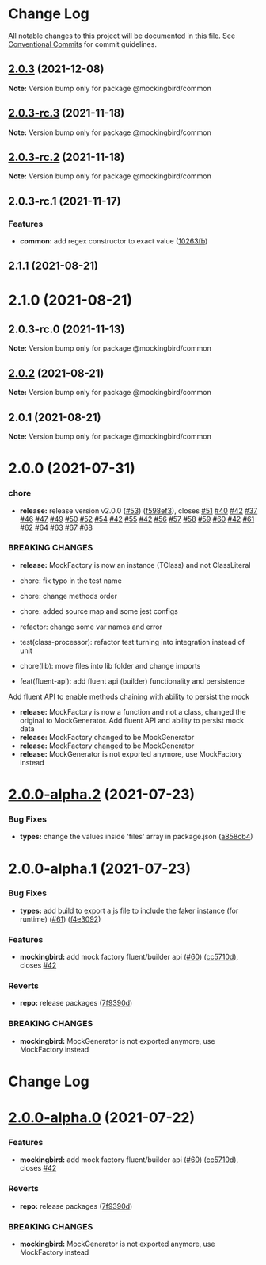 # Change Log

All notable changes to this project will be documented in this file.
See [Conventional Commits](https://conventionalcommits.org) for commit guidelines.

## [2.0.3](https://github.com/omermorad/mockingbird/compare/@mockingbird/common@2.0.3-rc.3...@mockingbird/common@2.0.3) (2021-12-08)

**Note:** Version bump only for package @mockingbird/common





## [2.0.3-rc.3](https://github.com/omermorad/mockingbird/compare/@mockingbird/common@2.0.3-rc.1...@mockingbird/common@2.0.3-rc.3) (2021-11-18)

**Note:** Version bump only for package @mockingbird/common





## [2.0.3-rc.2](https://github.com/omermorad/mockingbird/compare/@mockingbird/common@2.0.3-rc.1...@mockingbird/common@2.0.3-rc.2) (2021-11-18)

**Note:** Version bump only for package @mockingbird/common





## 2.0.3-rc.1 (2021-11-17)


### Features

* **common:** add regex constructor to exact value ([10263fb](https://github.com/omermorad/mockingbird/commit/10263fb17287eb86516bd4778960586106011c2f))



## 2.1.1 (2021-08-21)



# 2.1.0 (2021-08-21)





## 2.0.3-rc.0 (2021-11-13)

**Note:** Version bump only for package @mockingbird/common





## [2.0.2](https://github.com/omermorad/mockingbird/compare/@mockingbird/common@2.0.1...@mockingbird/common@2.0.2) (2021-08-21)

**Note:** Version bump only for package @mockingbird/common





## 2.0.1 (2021-08-21)

**Note:** Version bump only for package @mockingbird/common





# 2.0.0 (2021-07-31)


### chore

* **release:** release version v2.0.0 ([#53](https://github.com/omermorad/mockingbird/issues/53)) ([f598ef3](https://github.com/omermorad/mockingbird/commit/f598ef35d5b9111f66202f119b8961314483f4fb)), closes [#51](https://github.com/omermorad/mockingbird/issues/51) [#40](https://github.com/omermorad/mockingbird/issues/40) [#42](https://github.com/omermorad/mockingbird/issues/42) [#37](https://github.com/omermorad/mockingbird/issues/37) [#46](https://github.com/omermorad/mockingbird/issues/46) [#47](https://github.com/omermorad/mockingbird/issues/47) [#49](https://github.com/omermorad/mockingbird/issues/49) [#50](https://github.com/omermorad/mockingbird/issues/50) [#52](https://github.com/omermorad/mockingbird/issues/52) [#54](https://github.com/omermorad/mockingbird/issues/54) [#42](https://github.com/omermorad/mockingbird/issues/42) [#55](https://github.com/omermorad/mockingbird/issues/55) [#42](https://github.com/omermorad/mockingbird/issues/42) [#56](https://github.com/omermorad/mockingbird/issues/56) [#57](https://github.com/omermorad/mockingbird/issues/57) [#58](https://github.com/omermorad/mockingbird/issues/58) [#59](https://github.com/omermorad/mockingbird/issues/59) [#60](https://github.com/omermorad/mockingbird/issues/60) [#42](https://github.com/omermorad/mockingbird/issues/42) [#61](https://github.com/omermorad/mockingbird/issues/61) [#62](https://github.com/omermorad/mockingbird/issues/62) [#64](https://github.com/omermorad/mockingbird/issues/64) [#63](https://github.com/omermorad/mockingbird/issues/63) [#67](https://github.com/omermorad/mockingbird/issues/67) [#68](https://github.com/omermorad/mockingbird/issues/68)


### BREAKING CHANGES

* **release:** MockFactory is now an instance (TClass) and not ClassLiteral<TClass>

* chore: fix typo in the test name

* chore: change methods order

* chore: added source map and some jest configs

* refactor: change some var names and error

* test(class-processor): refactor test turning into integration instead of unit

* chore(lib): move files into lib folder and change imports

* feat(fluent-api): add fluent api (builder) functionality and persistence

Add fluent API to enable methods chaining with ability to persist the mock
* **release:** MockFactory is now a function and not a class, changed the original to
MockGenerator. Add fluent API and ability to persist mock data
* **release:** MockFactory changed to be MockGenerator
* **release:** MockFactory changed to be MockGenerator
* **release:** MockGenerator is not exported anymore, use MockFactory instead





# [2.0.0-alpha.2](https://github.com/omermorad/mockingbird/compare/@mockingbird/types@2.0.0-alpha.1...@mockingbird/types@2.0.0-alpha.2) (2021-07-23)


### Bug Fixes

* **types:** change the values inside 'files' array in package.json ([a858cb4](https://github.com/omermorad/mockingbird/commit/a858cb47ef8e80d87686724d4125bd213a77ecad))





# 2.0.0-alpha.1 (2021-07-23)


### Bug Fixes

* **types:** add build to export a js file to include the faker instance (for runtime) ([#61](https://github.com/omermorad/mockingbird/issues/61)) ([f4e3092](https://github.com/omermorad/mockingbird/commit/f4e3092e683eb9c288d4e879113e71f74ec5038a))


### Features

* **mockingbird:** add mock factory fluent/builder api ([#60](https://github.com/omermorad/mockingbird/issues/60)) ([cc5710d](https://github.com/omermorad/mockingbird/commit/cc5710ded33401cae25782bb8e87efe1355024aa)), closes [#42](https://github.com/omermorad/mockingbird/issues/42)


### Reverts

* **repo:** release packages ([7f9390d](https://github.com/omermorad/mockingbird/commit/7f9390d051f9c9c9c3eb172f4db8a9fe533b03c4))


### BREAKING CHANGES

* **mockingbird:** MockGenerator is not exported anymore, use MockFactory instead





# Change Log
# [2.0.0-alpha.0](https://github.com/omermorad/mockingbird/compare/@mockingbird/types@2.0.0...@mockingbird/types@2.0.0-alpha.0) (2021-07-22)

### Features

* **mockingbird:** add mock factory fluent/builder api ([#60](https://github.com/omermorad/mockingbird/issues/60)) ([cc5710d](https://github.com/omermorad/mockingbird/commit/cc5710ded33401cae25782bb8e87efe1355024aa)), closes [#42](https://github.com/omermorad/mockingbird/issues/42)


### Reverts

* **repo:** release packages ([7f9390d](https://github.com/omermorad/mockingbird/commit/7f9390d051f9c9c9c3eb172f4db8a9fe533b03c4))


### BREAKING CHANGES

* **mockingbird:** MockGenerator is not exported anymore, use MockFactory instead
